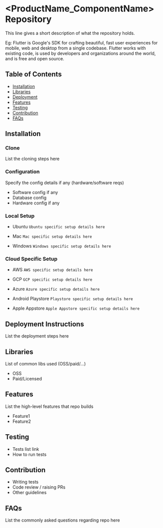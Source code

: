 # <ProductName_ComponentName> Repository #

This line gives a short description of what the repository holds.

Eg: Flutter is Google's SDK for crafting beautiful, fast user experiences for mobile, web and desktop from a single codebase. 
Flutter works with existing code, is used by developers and organizations around the world, and is free and open source.

## Table of Contents

* [Installation](#markdown-header-installation)
* [Libraries](#markdown-header-libraries)
* [Deployment](#markdown-header-deployment)
* [Features](#markdown-header-features)
* [Testing](#markdown-header-testing)
* [Contribution](#markdown-header-contribution)
* [FAQs](#markdown-header-faqs)

## Installation

### Clone

List the cloning steps here

### Configuration

Specify the config details if any (hardware/software reqs)
* Software config if any
* Database config
* Hardware config if any

### Local Setup

* Ubuntu
```Ubuntu specific setup details here```

* Mac
```Mac specific setup details here```

* Windows
```Windows specific setup details here```


### Cloud Specific Setup

* AWS 
```AWS specific setup details here```

* GCP
```GCP specific setup details here```

* Azure 
```Azure specific setup details here```

* Android Playstore
```Playstore specific setup details here```

* Apple Appstore
```Apple Appstore specific setup details here```

## Deployment Instructions

List the deployment steps here

## Libraries

List of common libs used (OSS/paid/...)

* OSS 
* Paid/Licensed

## Features

List the high-level features that repo builds

* Feature1
* Feature2

## Testing

* Tests list link
* How to run tests

## Contribution

* Writing tests
* Code review / raising PRs
* Other guidelines

## FAQs

List the commonly asked questions regarding repo here

